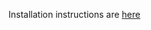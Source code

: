 Installation instructions are <a target="new" href="https://qfcatmsu.github.io/ADMB-TMB-Install/ADMB_TMB_Installation.html" target="_blank"> here </a>
